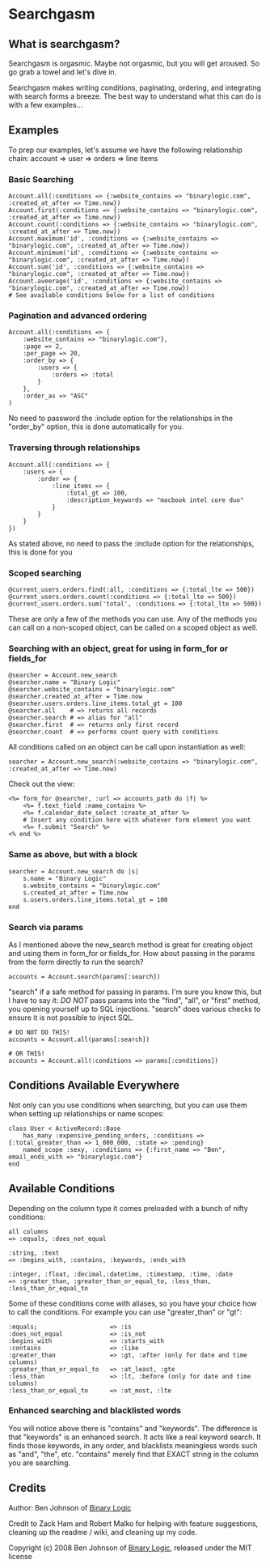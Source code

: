 # Searchgasm

## What is searchgasm?

Searchgasm is orgasmic. Maybe not orgasmic, but you will get aroused. So go grab a towel and let's dive in.

Searchgasm makes writing conditions, paginating, ordering, and integrating with search forms a breeze. The best way to understand what this can do is with a few examples...

## Examples

To prep our examples, let's assume we have the following relationship chain: account => user => orders => line items

### Basic Searching
    Account.all(:conditions => {:website_contains => "binarylogic.com", :created_at_after => Time.now})
    Account.first(:conditions => {:website_contains => "binarylogic.com", :created_at_after => Time.now})
    Account.count(:conditions => {:website_contains => "binarylogic.com", :created_at_after => Time.now})
    Account.maximum('id', :conditions => {:website_contains => "binarylogic.com", :created_at_after => Time.now})
    Account.minimum('id', :conditions => {:website_contains => "binarylogic.com", :created_at_after => Time.now})
    Account.sum('id', :conditions => {:website_contains => "binarylogic.com", :created_at_after => Time.now})
    Account.aveerage('id', :conditions => {:website_contains => "binarylogic.com", :created_at_after => Time.now})
    # See available conditions below for a list of conditions

### Pagination and advanced ordering
    Account.all(:conditions => {
        :website_contains => "binarylogic.com"},
        :page => 2,
        :per_page => 20,
        :order_by => {
            :users => {
                :orders => :total
            }
        },
        :order_as => "ASC"
    )

No need to password the :include option for the relationships in the "order\_by" option, this is done automatically for you.

### Traversing through relationships
    Account.all(:conditions => {
        :users => {
            :order => {
                :line_items => {
                    :total_gt => 100,
                    :description_keywords => "macbook intel core duo"
                }
            }
        }
    })

As stated above, no need to pass the :include option for the relationships, this is done for you

### Scoped searching
    @current_users.orders.find(:all, :conditions => {:total_lte => 500})
    @current_users.orders.count(:conditions => {:total_lte => 500})
    @current_users.orders.sum('total', :conditions => {:total_lte => 500})

These are only a few of the methods you can use. Any of the methods you can call on a non-scoped object, can be called on a scoped object as well.

### Searching with an object, great for using in form\_for or fields\_for
    @searcher = Account.new_search
    @searcher.name = "Binary Logic"
    @searcher.website_contains = "binarylogic.com"
    @searcher.created_at_after = Time.now
    @searcher.users.orders.line_items.total_gt = 100
    @searcher.all    # => returns all records
    @searcher.search # => alias for "all"
    @searcher.first  # => returns only first record
    @searcher.count  # => performs count query with conditions

All conditions called on an object can be call upon instantiation as well:

    searcher = Account.new_search(:website_contains => "binarylogic.com", :created_at_after => Time.now)

Check out the view:

    <%= form_for @searcher, :url => accounts_path do |f| %>
        <%= f.text_field :name_contains %>
        <%= f.calendar_date_select :create_at_after %>
        # Insert any condition here with whatever form element you want
        <%= f.submit "Search" %>
    <% end %>

### Same as above, but with a block
    searcher = Account.new_search do |s|
        s.name = "Binary Logic"
        s.website_contains = "binarylogic.com"
        s.created_at_after = Time.now
        s.users.orders.line_items.total_gt = 100
    end

### Search via params

As I mentioned above the new\_search method is great for creating object and using them in form\_for or fields\_for. How about passing in the params from the form directly to run the search?

    accounts = Account.search(params[:search])

"search" if a safe method for passing in params. I'm sure you know this, but I have to say it: *DO NOT* pass params into the "find", "all", or "first" method, you opening yourself up to SQL injections. "search" does various checks to ensure it is not possible to inject SQL.

    # DO NOT DO THIS!
    accounts = Account.all(params[:search])
    
    # OR THIS!
    accounts = Account.all(:conditions => params[:conditions])

## Conditions Available Everywhere

Not only can you use conditions when searching, but you can use them when setting up relationships or name scopes:

    class User < ActiveRecord::Base
        has_many :expensive_pending_orders, :conditions => {:total_greater_than => 1_000_000, :state => :pending}
        named_scope :sexy, :conditions => {:first_name => "Ben", email_ends_with => "binarylogic.com"}
    end

## Available Conditions

Depending on the column type it comes preloaded with a bunch of nifty conditions:

    all columns
    => :equals, :does_not_equal
    
    :string, :text
    => :begins_with, :contains, :keywords, :ends_with
    
    :integer, :float, :decimal,:datetime, :timestamp, :time, :date
    => :greater_than, :greater_than_or_equal_to, :less_than, :less_than_or_equal_to

Some of these conditions come with aliases, so you have your choice how to call the conditions. For example you can use "greater\_than" or "gt":

    :equals;                    => :is
    :does_not_equal             => :is_not
    :begins_with                => :starts_with
    :contains                   => :like
    :greater_than               => :gt, :after (only for date and time columns)
    :greater_than_or_equal_to   => :at_least, :gte
    :less_than                  => :lt, :before (only for date and time columns)
    :less_than_or_equal_to      => :at_most, :lte

### Enhanced searching and blacklisted words
You will notice above there is "contains" and "keywords". The difference is that "keywords" is an enhanced search. It acts like a real keyword search. It finds those keywords, in any order, and blacklists meaningless words such as "and", "the", etc. "contains" merely find that EXACT string in the column you are searching.

## Credits

Author: Ben Johnson of [Binary Logic](http://www.binarylogic.com)

Credit to Zack Ham and Robert Malko for helping with feature suggestions, cleaning up the readme / wiki, and cleaning up my code.


Copyright (c) 2008 Ben Johnson of [Binary Logic](http://www.binarylogic.com), released under the MIT license
